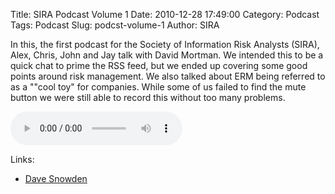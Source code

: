 Title: SIRA Podcast Volume 1
Date: 2010-12-28 17:49:00
Category: Podcast
Tags: Podcast
Slug: podcst-volume-1
Author: SIRA

In this, the first podcast for the Society of Information Risk Analysts (SIRA), Alex, Chris, John and Jay talk with David Mortman. We intended this to be a quick chat to prime the RSS feed, but we ended up covering some good points around risk management. We also talked about ERM being referred to as a ""cool toy" for companies. While some of us failed to find the mute button we were still able to record this without too many problems. 

<audio alt="SIRA Podcast Volume 1" preload="metadata" style="width:275px;" controls="controls">
<source src="https://www.societyinforisk.org/system/files/podcast/SIRA-Podcast-Volume-1.mp3" type="audio/mp3"></audio>

Links: 

- [Dave Snowden](http://www.cognitive-edge.com/blogs/dave/2010/12/asymmetry_hacktivism.php)
